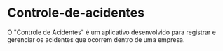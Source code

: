 # Controle-de-acidentes
O "Controle de Acidentes" é um aplicativo desenvolvido para registrar e gerenciar os acidentes que ocorrem dentro de uma empresa.
